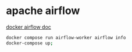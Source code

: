 # apache airflow

[docker airflow doc](https://airflow.apache.org/docs/apache-airflow/stable/howto/docker-compose/index.html)
```bash
docker compose run airflow-worker airflow info
docker-compose up;
```
